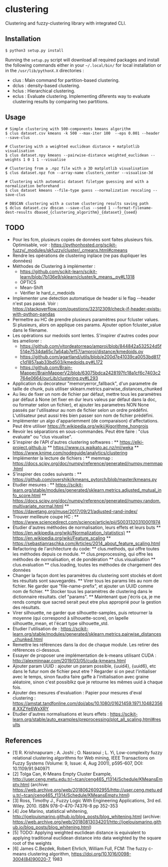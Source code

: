 # clustering
Clustering and fuzzy-clustering library with integrated CLI.

## Installation
```shell
$ python3 setup.py install
```
Running the `setup.py` script will download all required packages and install the following commands either in your `~/.local/bin/` for local installation or in the `/usr/lib/pythonX.X` directories : 
* clus : Main command for partition-based clustering.
* dclus : density-based clustering.
* hclus : Hierarchical clustering.
* eclus : Evaluate clustering. Implementing diferents way to evaluate clustering results by comparing two partitions.


## Usage
```shell
# Simple clustering with 500-components kmeans algorithm
$ clus dataset.csv kmeans -k 500 --max-iter 100  --eps 0.001 --header --save-clus

# Clustering with a weighted euclidean distance + matplotlib visualisation
$ clus dataset.npy kmeans --pairwise-distance weighted_euclidean --weights 1 0 1 1 --visualise

# Clustering from a .npz file with a 3D matplotlib visualisation
$ clus dataset.npz fcm --array-name clusters_center --visualise-3d

# Clustering with automatic dataset filetype guessing and with a normalization beforehand 
$ clus dataset kmeans --file-type guess --normalization rescaling --save-clus

# DBSCAN clustering with a custom clustering results saving path
$ dclus dataset.csv dbscan --save-clus --seed 1 --format-filename-dest-results dbased_{clustering_algorithm}_{dataset}_{seed}
```

## TODO
* Pour les fcm, plusieurs copies de données sont faites plusieurs fois. Optimisable, voir : https://pythonhosted.org/scikit-fuzzy/_modules/skfuzzy/cluster/_cmeans.html#cmeans
* Rendre les opérations de clustering inplace (ne pas dupliquer les données)
* Méthodes de Clustering à implémenter :
  * https://github.com/scikit-learn/scikit-learn/blob/7b136e9/sklearn/cluster/k_means_.py#L1318
  * OPTICS
  * Mean-Shift
  * Vérifier le hard_c_medoids
* Implementer une detection automatique de header si le flag --header n'est pas passé. Voir : https://stackoverflow.com/questions/32312309/check-if-header-exists-with-python-pandas
* Permettre au HC de prendre plusieurs paramètres pour fcluster values. Si plusieurs, alors on applique ces params. Ajouter option fcluster_value dans le filename.
* Les opérations sur medoids sont lentes. S'inspirer d'autres codes pour les ameliorer :
  * https://github.com/vitordeatorreao/amproj/blob/844842a532524d5f514e7534da65c7a64ab7ef57/amproj/distance/kmedoids.py
  * https://github.com/agartland/utils/blob/e200d7e41039ca0053bd817c1d1857aab33bd503/kmedoids.py#L172
  * https://github.com/Brain-Mapper/BrainMapperV2/blob/63075bdca2428197fc18a1cf6c7403c2764e0664/ourLib/clustering.py#L293
* Application du decorateur "memoryerror_fallback", d'un parametre de taille de chunk, puis utiliser sklearn.metrics.pairwise_distances_chunked
* Au lieu de fixer un nom de fichier par défaut, mettre tous les paramètres par défaut à None (et fixer en dur leurs valeus par défaut dans la doc, ou formater selon un fichier), et ajouter les parametres NON None passés par l'utilisateur au nom de fichier selon un ordre prédéfini. L'utilisateur peut aussi très bien passer son nom de fichier prédéfini.
* Implémenter un algo d'appariemment (de comparaison) d'affectations. Peut être utiliser https://fr.wikipedia.org/wiki/Algorithme_hongrois
* Revoir les séparations en sous-commandes. Peut être faire : "clus evaluate" ou "clus visualise".
* S'inspirer de l'API d'autres clustering softwares :
** https://elki-project.github.io
** https://www.cs.waikato.ac.nz/ml/weka
** https://www.knime.com/nodeguide/analytics/clustering
* Implémenter la lecture de fichiers :
** memmap : https://docs.scipy.org/doc/numpy/reference/generated/numpy.memmap.html
* S'inspirer des codes suivants :
** https://github.com/overshiki/kmeans_pytorch/blob/master/kmeans.py
* Etudier mesures :
** https://scikit-learn.org/stable/modules/generated/sklearn.metrics.adjusted_mutual_info_score.html 
** https://docs.scipy.org/doc/numpy/reference/generated/numpy.random.multivariate_normal.html
** https://davetang.org/muse/2017/09/21/adjusted-rand-index/
* Trouver meilleure coupe HC :
** https://www.sciencedirect.com/science/article/pii/S0031320310001974
* Etudier d'autres méthodes de normalisation, leurs effets et leurs buts
** https://en.wikipedia.org/wiki/Normalization_(statistics)
** https://en.wikipedia.org/wiki/Feature_scaling
** https://sebastianraschka.com/Articles/2014_about_feature_scaling.html
* Refactoring de l'architecture du code:
** clus.methods, qui offre toutes les méthodes depuis ce module.
** clus.preprocessing, qui offre les méthodes de normalisation, et de pondération
** clus.visualisation
** clus.evaluation
** clus.loading, toutes les méthodes de chargement des données
* Changer la façon dont les paramètres du clustering sont stockés et dont les résultats sont sauvegardés.
** Virer tous les params liés au nom de fichier. Ne garder que "file-name-prefix", et ajouter un UUID comme nom de fichier.
** Stocker tous les paramètres de clustering dans le dictionnaire résultats. clef "params".
** Maintenant que j'écris ça, je me rends compte que sacred serait peut etre plus approprié pour la gestion des résultats.
* Virer silhouette, ne garder que silhouette-samples, puis retourner la moyenne (qui correspond à silhouette-score), on lapelle silhouette_mean, et l'écart type silhouette_std.
* Etudier l'utilisation de : https://scikit-learn.org/stable/modules/generated/sklearn.metrics.pairwise_distances_chunked.html
* Remettre les références dans la doc de chaque module. Les retirer des références ci-dessous.
* Essayer de proposer une implémentation de k-means utilisant CUDA : http://alexminnaar.com/2019/03/05/cuda-kmeans.html
* Ajouter param UUID : ajouter un param possible, {uuid4}, {uuid6}, etc dans le futur nom de fichier peut etre ? Regarder si on peut l'initialiser avec le temps, sinon faudra faire gaffe à l'initialisation avec graine aléatoire, sinon c'est possiblkz que je retourne les mêmes uuid à chaque fois.
* Ajouter des mesures d'evaluation : Papier pour mesures d'eval clustering : https://amstat.tandfonline.com/doi/abs/10.1080/01621459.1971.10482356#.XXZYe6WxXRY
* Etudier d'autres normalisations et leurs effets : https://scikit-learn.org/stable/auto_examples/preprocessing/plot_all_scaling.html#results


## References
* [1] R. Krishnapuram ; A. Joshi ; O. Nasraoui ; L. Yi, Low-complexity fuzzy relational clustering algorithms for Web mining,  IEEE Transactions on Fuzzy Systems (Volume: 9, Issue: 4, Aug 2001), p595-607, DOI: 10.1109/91.940971
* [2] Tolga Can, K-Means Empty Cluster Example, http://user.ceng.metu.edu.tr/~tcan/ceng465_f1314/Schedule/KMeansEmpty.html (archive: https://web.archive.org/web/20180626092955/http://user.ceng.metu.edu.tr/~tcan/ceng465_f1314/Schedule/KMeansEmpty.html)
* [3] Ross, Timothy J., Fuzzy Logic With Engineering Applications, 3rd ed. Wiley. 2010. ISBN 978-0-470-74376-8 pp 352-353
* [4] Joe Marino, statistical whitening, http://joelouismarino.github.io/blog_posts/blog_whitening.html (archive: https://web.archive.org/web/20180813034201/http://joelouismarino.github.io/blog_posts/blog_whitening.html)
* [5] TODO: Applying weighted euclidean distance is equivalent to applying traditional euclidean distance into data weighted by the square root of the weights
* [6] James C.Bezdek, Robert Ehrlich, William Full, FCM: The fuzzy c-means clustering algorithm, https://doi.org/10.1016/0098-3004(84)90020-7, 1983
